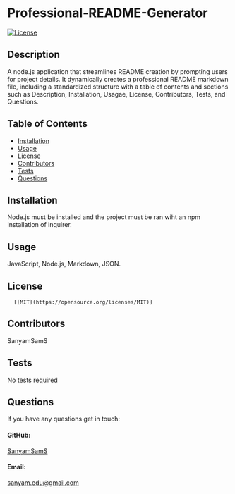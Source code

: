 # Professional-README-Generator
  [![License](https://img.shields.io/badge/License-MIT-blue)](#License)
## Description
A node.js application that streamlines README creation by prompting users for project details. It dynamically creates a professional README markdown file, including a standardized structure with a table of contents and sections such as Description, Installation, Usagae, License, Contributors, Tests, and Questions. 
## Table of Contents
- [Installation](#installation)
- [Usage](#usage)
- [License](#license)
- [Contributors](#contributors)
- [Tests](#tests)
- [Questions](#questions)
## Installation 
Node.js must be installed and the project must be ran wiht an npm installation of inquirer.
## Usage
JavaScript, Node.js, Markdown, JSON.
## License 
      [[MIT](https://opensource.org/licenses/MIT)]
## Contributors
SanyamSamS
## Tests
No tests required
## Questions 
If you have any questions get in touch:
#### GitHub: 
[SanyamSamS](https://github.com/SanyamSamS)
#### Email: 
sanyam.edu@gmail.com
